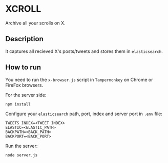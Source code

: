 # XCROLL

Archive all your scrolls on X.

## Description

It captures all recieved X's posts/tweets and stores them in `elasticsearch`.

## How to run

You need to run the `x-browser.js` script in `Tampermonkey` on Chrome or FireFox browsers.

For the server side:

```
npm install
``` 

Configure your `elasticsearch` path, port, index and server port in `.env` file:

```
TWEETS_INDEX=<TWEET_INDEX>
ELASTIC=<ELASTIC_PATH>
BACKPATH=<BACK_PATH>
BACKPORT=<BACK_PORT>
```

Run the server:
```
node server.js
```
